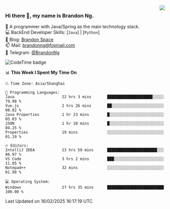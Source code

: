 <img  align="right" src="https://github-readme-stats-brandon0824.vercel.app/api/top-langs/?username=brandon0824&layout=compact">

### Hi there 👋, my name is Brandon Ng.

🌱 A programmer with Java/Spring as the main technology stack.  
💻 BackEnd Developer Skills: [`Java`] | [`Python`]  
📝 Blog: [Brandon Space](https://brandonng.tech)  
📫 Mail: brandonng@foxmail.com  
📰 Telegram: [@BrandonNg](https://t.me/BrandonNg24)  

![CodeTime badge](https://img.shields.io/endpoint?style=flat-square&url=https%3A%2F%2Fapi.codetime.dev%2Fshield%3Fid%3D128%26project%3D%26in%3D604800000)

<!--START_SECTION:waka-->
📊 **This Week I Spent My Time On** 

```text
🕑︎ Time Zone: Asia/Shanghai

💬 Programming Languages: 
Java                     22 hrs 3 mins       ████████████████████░░░░░   79.98 % 
Vue.js                   2 hrs 26 mins       ██░░░░░░░░░░░░░░░░░░░░░░░   08.82 % 
Java Properties          1 hr 23 mins        █░░░░░░░░░░░░░░░░░░░░░░░░   05.03 % 
JSON                     1 hr 10 mins        █░░░░░░░░░░░░░░░░░░░░░░░░   04.25 % 
Properties               19 mins             ░░░░░░░░░░░░░░░░░░░░░░░░░   01.19 % 

🔥 Editors: 
IntelliJ IDEA            23 hrs 59 mins      ██████████████████████░░░   86.97 % 
VS Code                  3 hrs 2 mins        ███░░░░░░░░░░░░░░░░░░░░░░   11.05 % 
Notepad++                32 mins             ░░░░░░░░░░░░░░░░░░░░░░░░░   01.98 % 

💻 Operating System: 
Windows                  27 hrs 35 mins      █████████████████████████   100.00 % 
```


 Last Updated on 16/02/2025 16:17:19 UTC
<!--END_SECTION:waka-->

